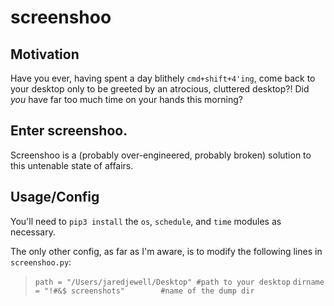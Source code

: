 # screenshoo

## Motivation 
Have you ever, having spent a day blithely `cmd+shift+4'ing`, come back to your desktop only to be greeted by an atrocious, cluttered desktop?! Did *you* have far too much time on your hands this morning?

## Enter screenshoo.
Screenshoo is a (probably over-engineered, probably broken) solution to this untenable state of affairs.

## Usage/Config
You'll need to `pip3 install` the `os`, `schedule`, and `time` modules as necessary.

The only other config, as far as I'm aware, is to modify the following lines in `screenshoo.py`:

> `path = "/Users/jaredjewell/Desktop" #path to your desktop`
> `dirname = "!#&$ screenshots"        #name of the dump dir`

